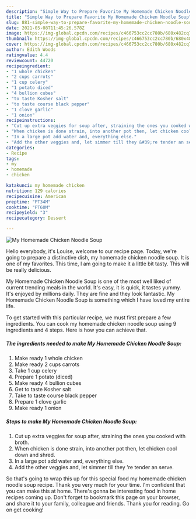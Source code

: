```yaml
---
description: "Simple Way to Prepare Favorite My Homemade Chicken Noodle Soup"
title: "Simple Way to Prepare Favorite My Homemade Chicken Noodle Soup"
slug: 881-simple-way-to-prepare-favorite-my-homemade-chicken-noodle-soup
date: 2021-05-08T11:45:26.578Z
image: https://img-global.cpcdn.com/recipes/c466753cc2cc780b/680x482cq70/my-homemade-chicken-noodle-soup-recipe-main-photo.jpg
thumbnail: https://img-global.cpcdn.com/recipes/c466753cc2cc780b/680x482cq70/my-homemade-chicken-noodle-soup-recipe-main-photo.jpg
cover: https://img-global.cpcdn.com/recipes/c466753cc2cc780b/680x482cq70/my-homemade-chicken-noodle-soup-recipe-main-photo.jpg
author: Edith Woods
ratingvalue: 4.4
reviewcount: 44720
recipeingredient:
- "1 whole chicken"
- "2 cups carrots"
- "1 cup celery"
- "1 potato diced"
- "4 bullion cubes"
- "to taste Kosher salt"
- "to taste course black pepper"
- "1 clove garlic"
- "1 onion"
recipeinstructions:
- "Cut up extra veggies for soup after, straining the ones you cooked with broth."
- "When chicken is done strain, into another pot then, let chicken cool down and shred."
- "In a large pot add water and, everything else."
- "Add the other veggies and, let simmer till they &#39;re tender an serve."
categories:
- Recipe
tags:
- my
- homemade
- chicken

katakunci: my homemade chicken 
nutrition: 129 calories
recipecuisine: American
preptime: "PT34M"
cooktime: "PT60M"
recipeyield: "3"
recipecategory: Dessert

---
```



![My Homemade Chicken Noodle Soup](https://img-global.cpcdn.com/recipes/c466753cc2cc780b/680x482cq70/my-homemade-chicken-noodle-soup-recipe-main-photo.jpg)

Hello everybody, it's Louise, welcome to our recipe page. Today, we're going to prepare a distinctive dish, my homemade chicken noodle soup. It is one of my favorites. This time, I am going to make it a little bit tasty. This will be really delicious.

My Homemade Chicken Noodle Soup is one of the most well liked of current trending meals in the world. It's easy, it is quick, it tastes yummy. It's enjoyed by millions daily. They are fine and they look fantastic. My Homemade Chicken Noodle Soup is something which I have loved my entire life.




To get started with this particular recipe, we must first prepare a few ingredients. You can cook my homemade chicken noodle soup using 9 ingredients and 4 steps. Here is how you can achieve that.

<!--inarticleads1-->

##### The ingredients needed to make My Homemade Chicken Noodle Soup:

1. Make ready 1 whole chicken
1. Make ready 2 cups carrots
1. Take 1 cup celery
1. Prepare 1 potato (diced)
1. Make ready 4 bullion cubes
1. Get to taste Kosher salt
1. Take to taste course black pepper
1. Prepare 1 clove garlic
1. Make ready 1 onion




<!--inarticleads2-->

##### Steps to make My Homemade Chicken Noodle Soup:

1. Cut up extra veggies for soup after, straining the ones you cooked with broth.
1. When chicken is done strain, into another pot then, let chicken cool down and shred.
1. In a large pot add water and, everything else.
1. Add the other veggies and, let simmer till they &#39;re tender an serve.




So that's going to wrap this up for this special food my homemade chicken noodle soup recipe. Thank you very much for your time. I'm confident that you can make this at home. There's gonna be interesting food in home recipes coming up. Don't forget to bookmark this page on your browser, and share it to your family, colleague and friends. Thank you for reading. Go on get cooking!
